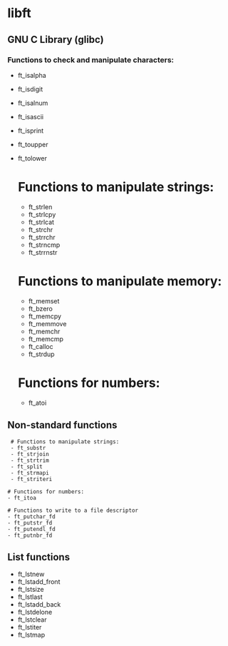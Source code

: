 # libft


  ## GNU C Library (glibc)

  ### Functions to check and manipulate characters:
  - ft_isalpha
  - ft_isdigit
  - ft_isalnum
  - ft_isascii
  - ft_isprint
  - ft_toupper
  - ft_tolower

    # Functions to manipulate strings:
    - ft_strlen
    - ft_strlcpy
    - ft_strlcat
    - ft_strchr
    - ft_strrchr
    - ft_strncmp
    - ft_strrnstr

    # Functions to manipulate memory:
    - ft_memset
    - ft_bzero
    - ft_memcpy
    - ft_memmove
    - ft_memchr
    - ft_memcmp
    - ft_calloc
    - ft_strdup

    # Functions for numbers:
    - ft_atoi
  
  ## Non-standard functions

     # Functions to manipulate strings:
     - ft_substr
     - ft_strjoin
     - ft_strtrim
     - ft_split
     - ft_strmapi
     - ft_striteri

    # Functions for numbers:
    - ft_itoa
    
    # Functions to write to a file descriptor
    - ft_putchar_fd
    - ft_putstr_fd
    - ft_putendl_fd
    - ft_putnbr_fd
  
  ## List functions

  - ft_lstnew
  - ft_lstadd_front
  - ft_lstsize
  - ft_lstlast
  - ft_lstadd_back
  - ft_lstdelone
  - ft_lstclear
  - ft_lstiter
  - ft_lstmap
